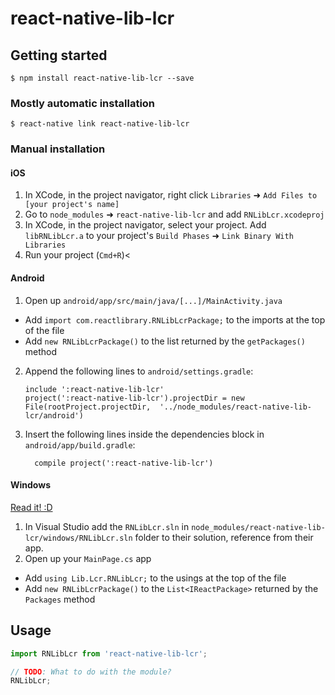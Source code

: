 
# react-native-lib-lcr

## Getting started

`$ npm install react-native-lib-lcr --save`

### Mostly automatic installation

`$ react-native link react-native-lib-lcr`

### Manual installation


#### iOS

1. In XCode, in the project navigator, right click `Libraries` ➜ `Add Files to [your project's name]`
2. Go to `node_modules` ➜ `react-native-lib-lcr` and add `RNLibLcr.xcodeproj`
3. In XCode, in the project navigator, select your project. Add `libRNLibLcr.a` to your project's `Build Phases` ➜ `Link Binary With Libraries`
4. Run your project (`Cmd+R`)<

#### Android

1. Open up `android/app/src/main/java/[...]/MainActivity.java`
  - Add `import com.reactlibrary.RNLibLcrPackage;` to the imports at the top of the file
  - Add `new RNLibLcrPackage()` to the list returned by the `getPackages()` method
2. Append the following lines to `android/settings.gradle`:
  	```
  	include ':react-native-lib-lcr'
  	project(':react-native-lib-lcr').projectDir = new File(rootProject.projectDir, 	'../node_modules/react-native-lib-lcr/android')
  	```
3. Insert the following lines inside the dependencies block in `android/app/build.gradle`:
  	```
      compile project(':react-native-lib-lcr')
  	```

#### Windows
[Read it! :D](https://github.com/ReactWindows/react-native)

1. In Visual Studio add the `RNLibLcr.sln` in `node_modules/react-native-lib-lcr/windows/RNLibLcr.sln` folder to their solution, reference from their app.
2. Open up your `MainPage.cs` app
  - Add `using Lib.Lcr.RNLibLcr;` to the usings at the top of the file
  - Add `new RNLibLcrPackage()` to the `List<IReactPackage>` returned by the `Packages` method


## Usage
```javascript
import RNLibLcr from 'react-native-lib-lcr';

// TODO: What to do with the module?
RNLibLcr;
```
  